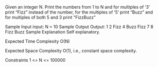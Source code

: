 Given an integer N. Print the numbers from 1 to N and for multiples of ‘3’ print “Fizz” instead of the number, for the multiples of ‘5’ print “Buzz” and for multiples of both 5 and 3 print "FizzBuzz"

Sample Input
input: N = 10
Sample Output
Output: 1 2 Fizz 4 Buzz Fizz 7 8 Fizz Buzz
Sample Explanation
Self explanatory.

Expected Time Complexity
O(N)

Expected Space Complexity
O(1), i.e., constant space complexity.

Constraints
1 <= N <= 100000